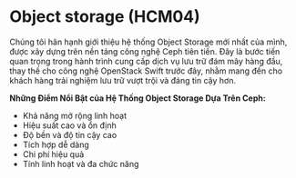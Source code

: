 # Object storage (HCM04)

Chúng tôi hân hạnh giới thiệu hệ thống Object Storage mới nhất của mình, được xây dựng trên nền tảng công nghệ Ceph tiên tiến. Đây là bước tiến quan trọng trong hành trình cung cấp dịch vụ lưu trữ đám mây hàng đầu, thay thế cho công nghệ OpenStack Swift trước đây, nhằm mang đến cho khách hàng trải nghiệm lưu trữ vượt trội và đáng tin cậy hơn.

**Những Điểm Nổi Bật của Hệ Thống Object Storage Dựa Trên Ceph:**

* Khả năng mở rộng linh hoạt
* Hiệu suất cao và ổn định
* Độ bền và độ tin cậy cao
* Tích hợp dễ dàng
* Chi phí hiệu quả
* Tính linh hoạt và đa chức năng
